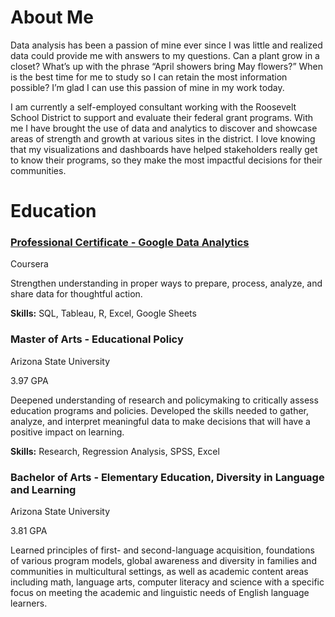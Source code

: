 # About Me

Data analysis has been a passion of mine ever since I was little and realized data could provide me with answers to my questions. Can a plant grow in a closet? What’s up with the phrase “April showers bring May flowers?” When is the best time for me to study so I can retain the most information possible? I’m glad I can use this passion of mine in my work today. 


I am currently a self-employed consultant working with the Roosevelt School District to support and evaluate their federal grant programs. With me I have brought the use of data and analytics to discover and showcase areas of strength and growth at various sites in the district. I love knowing that my visualizations and dashboards have helped stakeholders really get to know their programs, so they make the most impactful decisions for their communities.


# Education
### [Professional Certificate - Google Data Analytics](https://coursera.org/share/b8a111b38bbb33e35f7928c7c136716b)
Coursera

Strengthen understanding in proper ways to prepare, process, analyze, and share data for thoughtful action.

**Skills:** SQL, Tableau, R, Excel, Google Sheets 

### Master of Arts - Educational Policy
Arizona State University

3.97 GPA

Deepened understanding of research and policymaking to critically assess education programs and policies. Developed the skills needed to gather, analyze, and interpret meaningful data to make decisions that will have a positive impact on learning.

**Skills:** Research, Regression Analysis, SPSS, Excel

### Bachelor of Arts - Elementary Education, Diversity in Language and Learning
Arizona State University

3.81 GPA

Learned principles of first- and second-language acquisition, foundations of various program models, global awareness and diversity in families and communities in multicultural settings, as well as academic content areas including math, language arts, computer literacy and science with a specific focus on meeting the academic and linguistic needs of English language learners.
